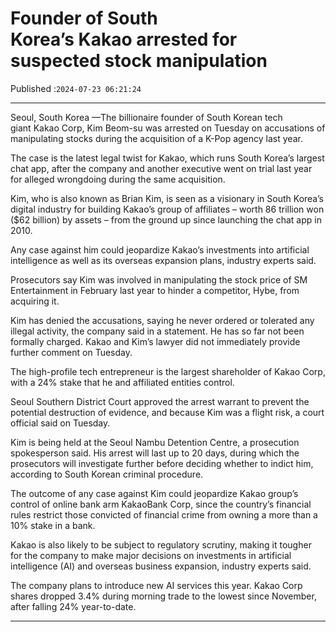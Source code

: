 # Founder of South Korea’s Kakao arrested for suspected stock manipulation

Published :`2024-07-23 06:21:24`

---

Seoul, South Korea —The billionaire founder of South Korean tech giant Kakao Corp, Kim Beom-su was arrested on Tuesday on accusations of manipulating stocks during the acquisition of a K-Pop agency last year.

The case is the latest legal twist for Kakao, which runs South Korea’s largest chat app, after the company and another executive went on trial last year for alleged wrongdoing during the same acquisition.

Kim, who is also known as Brian Kim, is seen as a visionary in South Korea’s digital industry for building Kakao’s group of affiliates – worth 86 trillion won ($62 billion) by assets – from the ground up since launching the chat app in 2010.

Any case against him could jeopardize Kakao’s investments into artificial intelligence as well as its overseas expansion plans, industry experts said.

Prosecutors say Kim was involved in manipulating the stock price of SM Entertainment in February last year to hinder a competitor, Hybe, from acquiring it.

Kim has denied the accusations, saying he never ordered or tolerated any illegal activity, the company said in a statement. He has so far not been formally charged. Kakao and Kim’s lawyer did not immediately provide further comment on Tuesday.

The high-profile tech entrepreneur is the largest shareholder of Kakao Corp, with a 24% stake that he and affiliated entities control.

Seoul Southern District Court approved the arrest warrant to prevent the potential destruction of evidence, and because Kim was a flight risk, a court official said on Tuesday.

Kim is being held at the Seoul Nambu Detention Centre, a prosecution spokesperson said. His arrest will last up to 20 days, during which the prosecutors will investigate further before deciding whether to indict him, according to South Korean criminal procedure.

The outcome of any case against Kim could jeopardize Kakao group’s control of online bank arm KakaoBank Corp, since the country’s financial rules restrict those convicted of financial crime from owning a more than a 10% stake in a bank.

Kakao is also likely to be subject to regulatory scrutiny, making it tougher for the company to make major decisions on investments in artificial intelligence (AI) and overseas business expansion, industry experts said.

The company plans to introduce new AI services this year. Kakao Corp shares dropped 3.4% during morning trade to the lowest since November, after falling 24% year-to-date.

---

